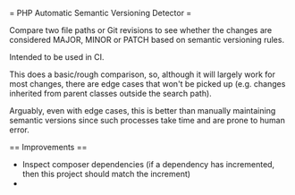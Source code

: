 = PHP Automatic Semantic Versioning Detector =

Compare two file paths or Git revisions to see whether the changes are considered
MAJOR, MINOR or PATCH based on semantic versioning rules.

Intended to be used in CI.

This does a basic/rough comparison, so, although it will largely work for most changes,
there are edge cases that won't be picked up (e.g. changes inherited from parent classes outside the search path).

Arguably, even with edge cases, this is better than manually maintaining semantic versions
since such processes take time and are prone to human error.

== Improvements ==

* Inspect composer dependencies (if a dependency has incremented, then this project should match the increment)
* 
